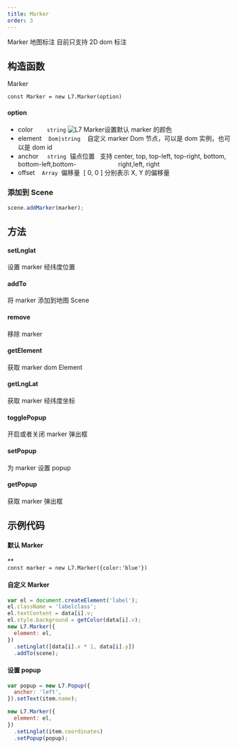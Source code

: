 ```yaml
---
title: Marker
order: 3
---
```


Marker 地图标注 目前只支持 2D dom 标注

## 构造函数

Marker

`const Marker = new L7.Marker(option)`

#### option

- color        `string` ![L7 Marker](https://gw.alipayobjects.com/zos/basement_prod/b10e0efd-8379-4b04-bcbb-5cfefaa0327f.svg)设置默认 marker 的颜色
- element    `Dom|string`    自定义 marker Dom 节点，可以是 dom 实例，也可以是 dom id
- anchor     `string`  锚点位置   支持 center, top, top-left, top-right, bottom, bottom-left,bottom-                        right,left, right
- offset    `Array`  偏移量  [ 0, 0 ] 分别表示 X, Y 的偏移量

### 添加到 Scene

```javascript
scene.addMarker(marker);
```

## 方法

#### setLnglat

设置 marker 经纬度位置

#### addTo

将 marker 添加到地图 Scene

#### remove

移除 marker

#### getElement

获取 marker dom Element

#### getLngLat

获取 marker 经纬度坐标

#### togglePopup

开启或者关闭 marker 弹出框

#### setPopup

为 marker 设置 popup

#### getPopup

获取 marker 弹出框

## 示例代码

#### 默认 Marker

\*\*<br />`const marker = new L7.Marker({color:'blue'})`

#### 自定义 Marker

```javascript
var el = document.createElement('label');
el.className = 'labelclass';
el.textContent = data[i].v;
el.style.background = getColor(data[i].v);
new L7.Marker({
  element: el,
})
  .setLnglat([data[i].x * 1, data[i].y])
  .addTo(scene);
```

#### 设置 popup

```javascript
var popup = new L7.Popup({
  anchor: 'left',
}).setText(item.name);

new L7.Marker({
  element: el,
})
  .setLnglat(item.coordinates)
  .setPopup(popup);
```
